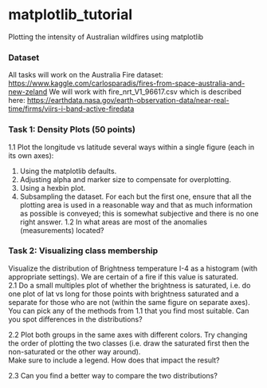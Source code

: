 # matplotlib_tutorial
Plotting the intensity of Australian wildfires using matplotlib

### Dataset
All tasks will work on the Australia Fire dataset:
https://www.kaggle.com/carlosparadis/fires-from-space-australia-and-new-zeland
We will work with fire_nrt_V1_96617.csv which is described here:
https://earthdata.nasa.gov/earth-observation-data/near-real-time/firms/viirs-i-band-active-firedata

### Task 1: Density Plots (50 points)
1.1 Plot the longitude vs latitude several ways within a single figure (each in its own axes):
1) Using the matplotlib defaults.
2) Adjusting alpha and marker size to compensate for overplotting.
3) Using a hexbin plot.
4) Subsampling the dataset.
For each but the first one, ensure that all the plotting area is used in a reasonable way and that
as much information as possible is conveyed; this is somewhat subjective and there is no one
right answer.
1.2 In what areas are most of the anomalies (measurements) located?


### Task 2: Visualizing class membership 
Visualize the distribution of Brightness temperature I-4 as a histogram (with appropriate
settings). We are certain of a fire if this value is saturated.   
2.1 Do a small multiples plot of whether the brightness is saturated, i.e. do one plot of lat vs
long for those points with brightness saturated and a separate for those who are not (within the
same figure on separate axes). You can pick any of the methods from 1.1 that you find most
suitable. Can you spot differences in the distributions?  

2.2 Plot both groups in the same axes with different colors. Try changing the order of plotting
the two classes (i.e. draw the saturated first then the non-saturated or the other way around).  
Make sure to include a legend. How does that impact the result?  

2.3 Can you find a better way to compare the two distributions? 
